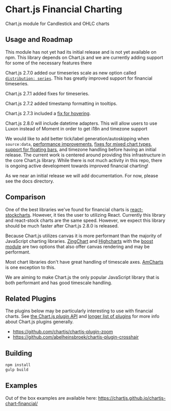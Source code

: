 # Chart.js Financial Charting

Chart.js module for Candlestick and OHLC charts

## Usage and Roadmap

This module has not yet had its initial release and is not yet available on npm. This library depends on Chart.js and we are currently adding support for some of the necessary features there

Chart.js 2.7.0 added our timeseries scale as new option called [`distribution: series`](http://www.chartjs.org/docs/latest/axes/cartesian/time.html). This has greatly improved support for financial timeseries.

Chart.js 2.7.1 added fixes for timeseries.

Chart.js 2.7.2 added timestamp formatting in tooltips.

Chart.js 2.7.3 included a [fix for hovering](https://github.com/chartjs/Chart.js/pull/5570).

Chart.js 2.8.0 will include datetime adapters. This will allow users to use Luxon instead of Moment in order to get i18n and timezone support

We would like to add better tick/label generation/autoskipping when `source:data`, [performance improvements](https://github.com/chartjs/Chart.js/pull/6019), [fixes for mixed chart types](https://github.com/chartjs/Chart.js/pull/5999), [support for floating bars](https://github.com/chartjs/Chart.js/issues/4863), and timezone handling before having an initial release. The current work is centered around providing this infrastructure in the core Chart.js library. While there is not much activity in this repo, there is ongoing active development towards improved financial charting!

As we near an initial release we will add documentation. For now, please see the docs directory.

## Comparison

One of the best libraries we've found for financial charts is [react-stockcharts](https://github.com/rrag/react-stockcharts). However, it ties the user to utilizing React. Currently this library and react-stock charts are the same speed. However, we expect this library should be much faster after Chart.js 2.8.0 is released.

Because Chart.js utilizes canvas it is more performant than the majority of JavaScript charting libraries. [ZingChart](https://www.zingchart.com/docs/chart-types/stock-charts/) and [Highcharts](https://www.highcharts.com/stock/demo/candlestick) with the [boost module](https://www.highcharts.com/blog/news/175-highcharts-performance-boost/) are two options that also offer canvas rendering and may be performant.

Most chart libraries don't have great handling of timescale axes. [AmCharts](https://www.amcharts.com/stock-chart/) is one exception to this.

We are aiming to make Chart.js the only popular JavaScript library that is both performant and has good timescale handling.

## Related Plugins

The plugins below may be particularly interesting to use with financial charts. See [the Chart.js plugin API](https://www.chartjs.org/docs/latest/developers/plugins.html) and [longer list of plugins](https://www.chartjs.org/docs/latest/notes/extensions.html#plugins) for more info about Chart.js plugins generally.

- https://github.com/chartjs/chartjs-plugin-zoom
- https://github.com/abelheinsbroek/chartjs-plugin-crosshair

## Building

```sh
npm install
gulp build
```

## Examples

Out of the box examples are available here: https://chartjs.github.io/chartjs-chart-financial/

